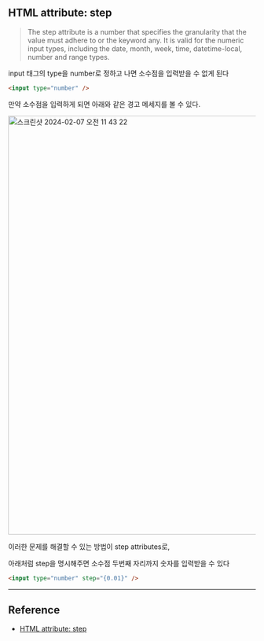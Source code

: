 ## HTML attribute: step

> The step attribute is a number that specifies the granularity that the value must adhere to or the keyword any. It is valid for the numeric input types, including the date, month, week, time, datetime-local, number and range types.

input 태그의 type을 number로 정하고 나면 소수점을 입력받을 수 없게 된다

```html
<input type="number" />
```

만약 소수점을 입력하게 되면 아래와 같은 경고 메세지를 볼 수 있다.

<img width="852" alt="스크린샷 2024-02-07 오전 11 43 22" src="https://github.com/dkmqflx/TIL/assets/42763164/60302dcb-4fbb-4460-a7c7-33474e7a4c7b">

이러한 문제를 해결할 수 있는 방법이 step attributes로,

아래처럼 step을 명시해주면 소수점 두번째 자리까지 숫자를 입력받을 수 있다

```html
<input type="number" step="{0.01}" />
```

---

## Reference

- [HTML attribute: step](https://developer.mozilla.org/en-US/docs/Web/HTML/Attributes/step)

